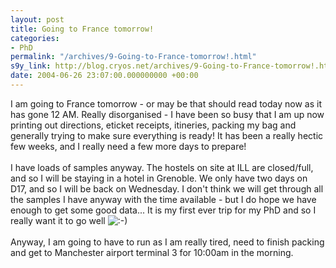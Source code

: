 ```yaml
---
layout: post
title: Going to France tomorrow!
categories:
- PhD
permalink: "/archives/9-Going-to-France-tomorrow!.html"
s9y_link: http://blog.cryos.net/archives/9-Going-to-France-tomorrow!.html
date: 2004-06-26 23:07:00.000000000 +00:00
---
```

I am going to France tomorrow - or may be that should read today now as it has gone 12 AM. Really disorganised - I have been so busy that I am up now printing out directions, eticket receipts, itineries, packing my bag and generally trying to make sure everything is ready! It has been a really hectic few weeks, and I really need a few more days to prepare!<br />
<br />
I have loads of samples anyway. The hostels on site at ILL are closed/full, and so I will be staying in a hotel in Grenoble. We only have two days on D17, and so I will be back on Wednesday. I don't think we will get through all the samples I have anyway with the time available - but I do hope we have enough to get some good data... It is my first ever trip for my PhD and so I really want it to go well <img src="http://blog.cryos.net/templates/default/img/emoticons/smile.png" alt=":-)" style="display: inline; vertical-align: bottom;" class="emoticon" /><br />
<br />
Anyway, I am going to have to run as I am really tired, need to finish packing and get to Manchester airport terminal 3 for 10:00am in the morning.
